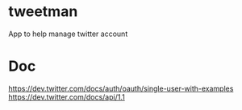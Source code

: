 tweetman
========

App to help manage twitter account



Doc
===
https://dev.twitter.com/docs/auth/oauth/single-user-with-examples
https://dev.twitter.com/docs/api/1.1
